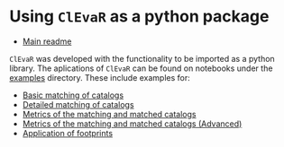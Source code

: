 # Using `ClEvaR` as a python package

* [Main readme](README.md)

`ClEvaR` was developed with the functionality to be imported as a python library.
The aplications of `ClEvaR` can be found on notebooks under the [examples](https://github.com/LSSTDESC/clevar/tree/main/examples) directory.
These include examples for:

- [Basic matching of catalogs](examples/proximity_matching.ipynb)
- [Detailed matching of catalogs](examples/proximity_matching_detailed.ipynb)
- [Metrics of the matching and matched catalogs](examples/metrics.ipynb)
- [Metrics of the matching and matched catalogs (Advanced)](examples/metrics_advanced.ipynb)
- [Application of footprints](examples/footprint.ipynb)
